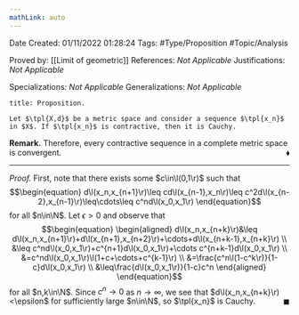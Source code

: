 ```yaml
---
mathLink: auto
---
```


<div class="topSpace"></div>

Date Created: 01/11/2022 01:28:24
Tags: #Type/Proposition #Topic/Analysis

Proved by: [[Limit of geometric]]
References: _Not Applicable_
Justifications: _Not Applicable_

Specializations: _Not Applicable_
Generalizations: _Not Applicable_

``` ad-Proposition
title: Proposition.

Let $\tpl{X,d}$ be a metric space and consider a sequence $\tpl{x_n}$ in $X$. If $\tpl{x_n}$ is contractive, then it is Cauchy.

```

**Remark.** Therefore, every contractive sequence in a complete metric space is convergent.<span style="float:right;">$\blacklozenge$</span>

---

<i>Proof.</i> First, note that there exists some $c\in\l(0,1\r)$ such that
$$\begin{equation}
    d\l(x_n,x_{n+1}\r)\leq cd\l(x_{n-1},x_n\r)\leq c^2d\l(x_{n-2},x_{n-1}\r)\leq\cdots\leq c^nd\l(x_0,x_1\r)
\end{equation}$$
for all $n\in\N$. Let $\epsilon>0$ and observe that
$$\begin{equation}
    \begin{aligned}
        d\l(x_n,x_{n+k}\r)&\leq d\l(x_n,x_{n+1}\r)+d\l(x_{n+1},x_{n+2}\r)+\cdots+d\l(x_{n+k-1},x_{n+k}\r) \\
        &\leq c^nd\l(x_0,x_1\r)+c^{n+1}d\l(x_0,x_1\r)+\cdots c^{n+k-1}d\l(x_0,x_1\r) \\
        &=c^nd\l(x_0,x_1\r)\l(1+c+\cdots+c^{k-1}\r) \\
        &=\frac{c^n\l(1-c^k\r)}{1-c}d\l(x_0,x_1\r) \\
        &\leq\frac{d\l(x_0,x_1\r)}{1-c}c^n
    \end{aligned}
\end{equation}$$
for all $n,k\in\N$. Since $c^n\to0$ as $n\to\infty$, we see that $d\l(x_n,x_{n+k}\r)<\epsilon$ for sufficiently large $n\in\N$, so $\tpl{x_n}$ is Cauchy.<span style="float:right;">$\blacksquare$</span>

